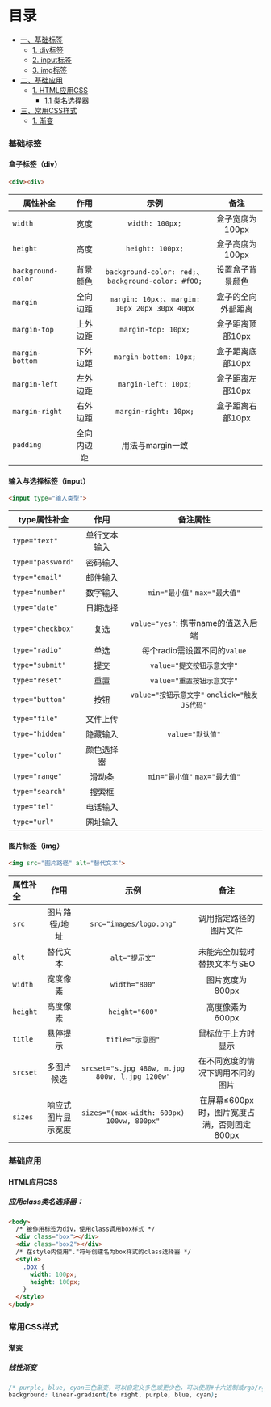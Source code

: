 # 目录
- [一、基础标签](#基础标签)
  - [1. div标签](#div)
  - [2. input标签](#input)
  - [3. img标签](#img)
- [二、基础应用](#基础应用)
  - [1. HTML应用CSS](#HTML应用CSS)
    - [1.1 类名选择器](#类名选择器)
- [三、常用CSS样式](#常用CSS样式)
  - [1. 渐变](#渐变)

<a name="基础标签"></a>
### 基础标签
<a name="div"></a>
#### 盒子标签（div）
```html
<div><div>
```
|<div align="center">属性补全</div>|作用|示例|备注|
|:---------------------------------|:---:|:----:|:-----:|
|`width`|宽度|`width: 100px;`|盒子宽度为100px|
|`height`|高度|`height: 100px;`|盒子高度为100px|
|`background-color`|背景颜色|`background-color: red;`、`background-color: #f00;`|设置盒子背景颜色|
|`margin`|全向边距|`margin: 10px;`、`margin: 10px 20px 30px 40px`|盒子的全向外部距离|
|`margin-top`|上外边距|`margin-top: 10px;`|盒子距离顶部10px|
|`margin-bottom`|下外边距|`margin-bottom: 10px;`|盒子距离底部10px|
|`margin-left`|左外边距|`margin-left: 10px;`|盒子距离左部10px|
|`margin-right`|右外边距|`margin-right: 10px;`|盒子距离右部10px|
|`padding`|全向内边距|用法与margin一致||

<a name="input"></a>
#### 输入与选择标签（input）
```html
<input type="输入类型">
```
| <div align="center"> type属性补全 </div>  |       作用      |     备注属性     |
|:-----------------|:------------------:|:----------------------------------:|
| `type="text"`     | 单行文本输入       |                                    |
| `type="password"` | 密码输入           |                                    |
| `type="email"`    | 邮件输入           |                                    |
| `type="number"`   | 数字输入           | `min="最小值"` `max="最大值"`      |
| `type="date"`     | 日期选择           |                                    |
| `type="checkbox"` | 复选               | `value="yes"`: 携带name的值送入后端|
| `type="radio"`    | 单选               | 每个radio需设置不同的`value`       |
| `type="submit"`   | 提交               | `value="提交按钮示意文字"`         |
| `type="reset"`    | 重置               | `value="重置按钮示意文字"`         |
| `type="button"`   | 按钮               | `value="按钮示意文字"` `onclick="触发JS代码"` |
| `type="file"`     | 文件上传           |                                    |
| `type="hidden"`   | 隐藏输入           | `value="默认值"`                   |
| `type="color"`    | 颜色选择器         |                                    |
| `type="range"`    | 滑动条             | `min="最小值"` `max="最大值"`      |
| `type="search"`   | 搜索框             |                                    |
| `type="tel"`      | 电话输入           |                                    |
| `type="url"`      | 网址输入           |                                    |
<a name="img"></a>
#### 图片标签（img）
```html
<img src="图片路径" alt="替代文本">
```
|属性补全| 作用 |示例|备注|
|:------|:---:|:---:|:---:|
|`src`|图片路径/地址|`src="images/logo.png"`|调用指定路径的图片文件|
|`alt`|替代文本|`alt="提示文"`|未能完全加载时替换文本与SEO|
|`width`|宽度像素|`width="800"`|图片宽度为800px|
|`height`|高度像素|`height="600"`|高度像素为600px|
|`title`|悬停提示|`title="示意图"`|鼠标位于上方时显示|
|`srcset`|多图片候选|`srcset="s.jpg 480w, m.jpg 800w, l.jpg 1200w"`|在不同宽度的情况下调用不同的图片|
|`sizes`|响应式图片显示宽度|`sizes="(max-width: 600px) 100vw, 800px"`|在屏幕≤600px时，图片宽度占满，否则固定800px|
<a name="基础应用"></a>
### 基础应用
<a name="HTML应用CSS"></a>
#### HTML应用CSS
<a name="类名选择器"></a>
##### 应用class类名选择器：
```html
<body>
  /* 被作用标签为div，使用class调用box样式 */
  <div class="box"></div>
  <div class="box2"></div>
  /* 在style内使用"."符号创建名为box样式的class选择器 */
  <style>
    .box {
      width: 100px;
      height: 100px;
    }
  </style>
</body>
```
<a name="常用CSS样式"></a>
### 常用CSS样式
<a name="渐变"></a>
#### 渐变
##### 线性渐变
```css
/* purple, blue, cyan三色渐变，可以自定义多色或更少色，可以使用#十六进制或rgb/rgba */
background: linear-gradient(to right, purple, blue, cyan);
```
